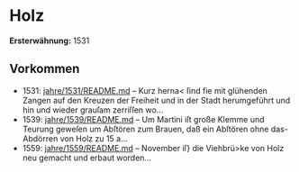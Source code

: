 # Holz

**Ersterwähnung:** 1531

## Vorkommen
- 1531: [jahre/1531/README.md](../jahre/1531/README.md) – Kurz herna< ſind
fie mit glühenden Zangen auf den Kreuzen der Freiheit
und in der Stadt herumgeführt und hin und wieder
grauſam zerriſſen wo...
- 1539: [jahre/1539/README.md](../jahre/1539/README.md) – Um Martini iſt große Klemme und Teurung geweſen
um Abſtören zum Brauen, daß ein Abſtören ohne das-
Abdörren von Holz zu 15 a...
- 1559: [jahre/1559/README.md](../jahre/1559/README.md) – November iſ} die Viehbrü>ke von Holz neu
gemacht und erbaut worden...
